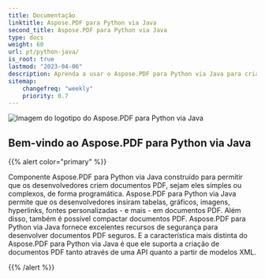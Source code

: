 ```yaml
---
title: Documentação
linktitle: Aspose.PDF para Python via Java
second_title: Aspose.PDF para Python via Java
type: docs
weight: 60
url: pt/python-java/
is_root: true
lastmod: "2023-04-06"
description: Aprenda a usar o Aspose.PDF para Python via Java para criar aplicativos para processamento de documentos PDF em qualquer plataforma usando Python e Java. Navegue por tutoriais, códigos de exemplo e mais.
sitemap:
    changefreq: "weekly"
    priority: 0.7
---
```

![Imagem do logotipo do Aspose.PDF para Python via Java](aspose_pdf-for-python-java.png)

## Bem-vindo ao Aspose.PDF para Python via Java

{{% alert color="primary" %}}

Componente Aspose.PDF para Python via Java construído para permitir que os desenvolvedores criem documentos PDF, sejam eles simples ou complexos, de forma programática.
 Aspose.PDF para Python via Java permite que os desenvolvedores insiram tabelas, gráficos, imagens, hyperlinks, fontes personalizadas - e mais - em documentos PDF. Além disso, também é possível compactar documentos PDF. Aspose.PDF para Python via Java fornece excelentes recursos de segurança para desenvolver documentos PDF seguros. E a característica mais distinta do Aspose.PDF para Python via Java é que ele suporta a criação de documentos PDF tanto através de uma API quanto a partir de modelos XML.

{{% /alert %}}